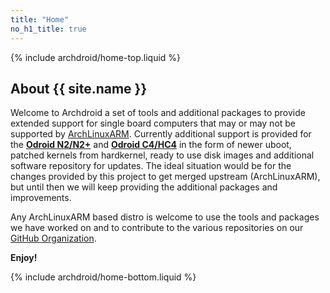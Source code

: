 ```yaml
---
title: "Home"
no_h1_title: true
---
```

{% include archdroid/home-top.liquid %}

## About {{ site.name }}

Welcome to Archdroid a set of tools and additional packages to provide extended
support for single board computers that may or may not be supported by
[ArchLinuxARM].
Currently additional support is provided for the **[Odroid N2/N2+]** and
**[Odroid C4/HC4]** in the form of newer uboot, patched kernels from hardkernel,
ready to use disk images and additional software repository for updates.
The ideal situation would be for the changes provided by this project to get
merged upstream (ArchLinuxARM), but until then we will keep providing the
additional packages and improvements.

Any ArchLinuxARM based distro is welcome to use the tools and packages we have
worked on and to contribute to the various repositories on our [GitHub Organization].

**Enjoy!**

[ArchLinuxARM]:        https://archlinuxarm.org
[GitHub Organization]: https://github.com/archdroid-org
[Odroid N2/N2+]:       /en/images/odroidn2/
[Odroid C4/HC4]:       /en/images/odroidc4/

{% include archdroid/home-bottom.liquid %}
